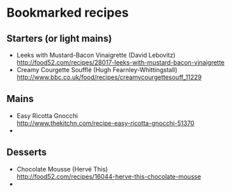# Bookmarked recipes

## Starters (or light mains)

* Leeks with Mustard-Bacon Vinaigrette (David Lebovitz)   http://food52.com/recipes/28017-leeks-with-mustard-bacon-vinaigrette
* Creamy Courgette Soufflé (Hugh Fearnley-Whittingstall)  
http://www.bbc.co.uk/food/recipes/creamycourgettesouff_11229


## Mains

* Easy Ricotta Gnocchi  
http://www.thekitchn.com/recipe-easy-ricotta-gnocchi-51370
* 

## Desserts

* Chocolate Mousse (Hervé This)  
http://food52.com/recipes/16044-herve-this-chocolate-mousse
* 

